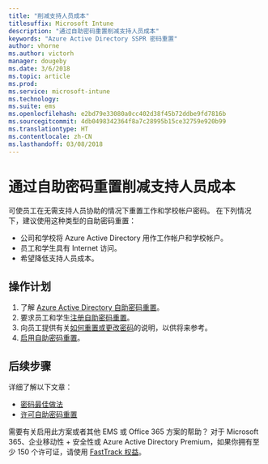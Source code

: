 ```yaml
---
title: "削减支持人员成本"
titlesuffix: Microsoft Intune
description: "通过自助密码重置削减支持人员成本"
keywords: "Azure Active Directory SSPR 密码重置"
author: vhorne
ms.author: victorh
manager: dougeby
ms.date: 3/6/2018
ms.topic: article
ms.prod: 
ms.service: microsoft-intune
ms.technology: 
ms.suite: ems
ms.openlocfilehash: e2bd79e33080a0cc402d38f45b72ddbe9fd7816b
ms.sourcegitcommit: 4db0498342364f8a7c28995b15ce32759e920b99
ms.translationtype: HT
ms.contentlocale: zh-CN
ms.lasthandoff: 03/08/2018
---
```

# <a name="reduce-help-desk-costs-with-self-service-password-reset"></a>通过自助密码重置削减支持人员成本

可使员工在无需支持人员协助的情况下重置工作和学校帐户密码。 在下列情况下，建议使用这种类型的自助密码重置：
* 公司和学校将 Azure Active Directory 用作工作帐户和学校帐户。
* 员工和学生具有 Internet 访问。
* 希望降低支持人员成本。

## <a name="action-plan"></a>操作计划

1. 了解 [Azure Active Directory 自助密码重置](https://docs.microsoft.com/azure/active-directory/active-directory-passwords-overview)。 
2. 要求员工和学生[注册自助密码重置](https://docs.microsoft.com/azure/active-directory/active-directory-passwords-reset-register)。
3. 向员工提供有关[如何重置或更改密码](https://docs.microsoft.com/azure/active-directory/active-directory-passwords-update-your-own-password)的说明，以供将来参考。
4. [启用自助密码重置](https://docs.microsoft.com/azure/active-directory/active-directory-passwords-getting-started)。

## <a name="next-steps"></a>后续步骤

详细了解以下文章：
* [密码最佳做法](https://docs.microsoft.com/azure/active-directory/active-directory-secure-passwords) 
* [许可自助密码重置](https://docs.microsoft.com/azure/active-directory/active-directory-secure-passwords)

需要有关启用此方案或者其他 EMS 或 Office 365 方案的帮助？ 对于 Microsoft 365、企业移动性 + 安全性或 Azure Active Directory Premium，如果你拥有至少 150 个许可证，请使用 [FastTrack 权益](https://docs.microsoft.com/enterprise-mobility-security/solutions/enterprise-mobility-fasttrack-program)。